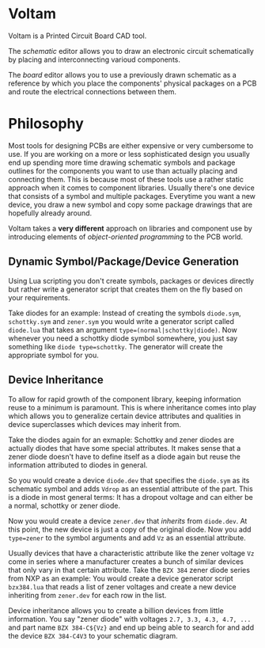 Voltam
======
Voltam is a Printed Circuit Board CAD tool.

The *schematic* editor allows you to draw an electronic circuit schematically by
placing and interconnecting varioud components.

The *board* editor allows you to use a previously drawn schematic as a reference
by which you place the components' physical packages on a PCB and route the
electrical connections between them.


Philosophy
==========
Most tools for designing PCBs are either expensive or very cumbersome to use.
If you are working on a more or less sophisticated design you usually end up
spending more time drawing schematic symbols and package outlines for the
components you want to use than actually placing and connecting them. This is
because most of these tools use a rather static approach when it comes to
component libraries. Usually there's one device that consists of a symbol and
multiple packages. Everytime you want a new device, you draw a new symbol and
copy some package drawings that are hopefully already around.

Voltam takes a __very different__ approach on libraries and component use by
introducing elements of *object-oriented programming* to the PCB world.


Dynamic Symbol/Package/Device Generation
----------------------------------------
Using Lua scripting you don't create symbols, packages or devices directly but
rather write a generator script that creates them on the fly based on your
requirements.

Take diodes for an example: Instead of creating the symbols `diode.sym`,
`schottky.sym` and `zener.sym` you would write a generator script called
`diode.lua` that takes an argument `type=(normal|schottky|diode)`. Now whenever
you need a schottky diode symbol somewhere, you just say something like `diode
type=schottky`. The generator will create the appropriate symbol for you.


Device Inheritance
------------------
To allow for rapid growth of the component library, keeping information reuse to
a minimum is paramount. This is where inheritance comes into play which allows
you to generalize certain device attributes and qualities in device superclasses
which devices may inherit from.

Take the diodes again for an exmaple: Schottky and zener diodes are actually
diodes that have some special attributes. It makes sense that a zener diode
doesn't have to define itself as a diode again but reuse the information
attributed to diodes in general.

So you would create a device `diode.dev` that specifies the `diode.sym` as
its schematic symbol and adds `Vdrop` as an essential attribute of the part.
This is a diode in most general terms: It has a dropout voltage and can either
be a normal, schottky or zener diode.

Now you would create a device `zener.dev` that *inherits* from `diode.dev`. At
this point, the new device is just a copy of the original diode. Now you add
`type=zener` to the symbol arguments and add `Vz` as an essential attribute.

Usually devices that have a characteristic attribute like the zener voltage `Vz`
come in series where a manufacturer creates a bunch of similar devices that only
vary in that certain attribute. Take the `BZX 384` zener diode series from NXP
as an example: You would create a device generator script `bzx384.lua` that
reads a list of zener voltages and create a new device inheriting from
`zener.dev` for each row in the list.

Device inheritance allows you to create a billion devices from little
information. You say "zener diode" with voltages `2.7, 3.3, 4.3, 4.7, ...` and
part name `BZX 384-C${Vz}` and end up being able to search for and add the
device `BZX 384-C4V3` to your schematic diagram.

